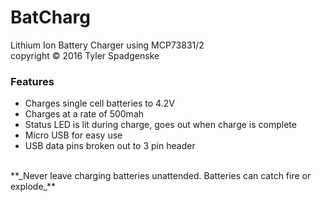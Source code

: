 # BatCharg
Lithium Ion Battery Charger using MCP73831/2</br>
copyright :copyright: 2016 Tyler Spadgenske </br>
### Features
* Charges single cell batteries to 4.2V
* Charges at a rate of 500mah
* Status LED is lit during charge, goes out when charge is complete
* Micro USB for easy use
* USB data pins broken out to 3 pin header</br>
</br>
**_Never leave charging batteries unattended. Batteries can catch fire or explode_**